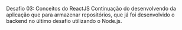 Desafio 03: Conceitos do ReactJS 
Continuação do desenvolvendo da aplicação que para armazenar repositórios, que já foi desenvolvido o backend no último desafio utilizando o Node.js.
